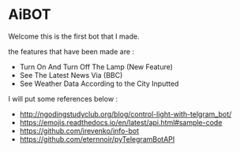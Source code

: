 <h1> AiBOT </h1>
Welcome this is the first bot that I made.

the features that have been made are :
- Turn On And Turn Off The Lamp (New Feature)
- See The Latest News Via (BBC)
- See Weather Data According to the City Inputted

I will put some references below :
- http://ngodingstudyclub.org/blog/control-light-with-telgram_bot/
- https://emojis.readthedocs.io/en/latest/api.html#sample-code
- https://github.com/irevenko/info-bot
- https://github.com/eternnoir/pyTelegramBotAPI
